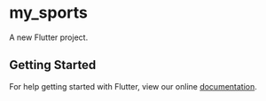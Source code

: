 # my_sports

A new Flutter project.

## Getting Started

For help getting started with Flutter, view our online
[documentation](https://flutter.io/).
